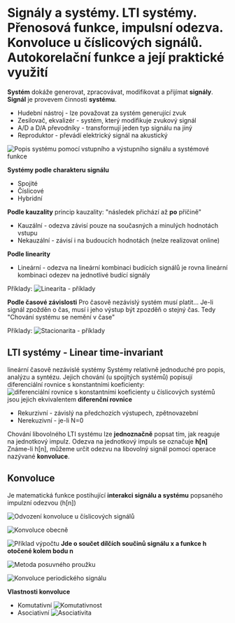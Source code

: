 # Signály a systémy. LTI systémy. Přenosová funkce, impulsní odezva. Konvoluce u číslicových signálů. Autokorelační funkce a její praktické využití

**Systém** dokáže generovat, zpracovávat, modifikovat a přijímat **signály**. **Signál** je provevem činnosti **systému**.
- Hudební nástroj - lze považovat za systém generující zvuk
- Zesilovač, ekvalizér - systém, který modifikuje zvukový signál
- A/D a D/A převodníky - transformují jeden typ signálu na jiný
- Reproduktor - převádí elektrický signál na akustický

![Popis systému pomocí vstupního a výstupního signálu a systémové funkce](https://user-images.githubusercontent.com/29363626/119379103-583b7880-bcbf-11eb-9836-c23eedc37614.png)

**Systémy podle charakteru signálu**
- Spojité
- Číslicové
- Hybridní

**Podle kauzality**
princip kauzality: "následek přichází až **po** příčině"
- Kauzální - odezva závisí pouze na současných a minulých hodnotách vstupu
- Nekauzální - závisí i na budoucích hodnotách (nelze realizovat online)

**Podle linearity**
- Lineární - odezva na lineární kombinaci budících signálů je rovna lineární kombinaci odezev na jednotlivé budící signály 

Příklady:
![Linearita - příklady](https://user-images.githubusercontent.com/29363626/119379611-fd565100-bcbf-11eb-9c7f-a62052a10826.png)

**Podle časové závislosti**
Pro časově nezávislý systém musí platit... Je-li signál zpožděn o čas, musí i jeho výstup být zpozděň o stejný čas. Tedy "Chování systému se nemění v čase"

Příklady:
![Stacionarita - příklady](https://user-images.githubusercontent.com/29363626/119379899-4f977200-bcc0-11eb-9ab6-dc071530a22b.png)

## LTI systémy - Linear time-invariant
lineární časově nezávislé systémy
Systémy relativně jednoduché pro popis, analýzu a syntézu. Jejich chování (u spojitých systémů) popisují diferenciální rovnice s konstantními koeficienty:
![diferenciální rovnice s konstantními koeficienty](https://user-images.githubusercontent.com/29363626/119380145-9f763900-bcc0-11eb-9648-14ca8ca41a8e.png)
u číslicových systémů jsou jejich ekvivalentem **diferenční rovnice**

- Rekurzivní - závislý na předchozích výstupech, zpětnovazební
- Nerekuzivní - je-li N=0

Chování libovolného LTI systému lze **jednoznačně** popsat tím, jak reaguje na jednotkový impulz.
Odezva na jednotkový impuls se označuje **h[n]**
Známe-li h[n], můžeme určit odezvu na libovolný signál pomocí operace nazývané **konvoluce**.

## Konvoluce
Je matematická funkce postihující **interakci signálu a systému** popsaného impulzní odezvou (h[n])

![Odvození konvoluce u číslicových signálů](https://user-images.githubusercontent.com/29363626/119382013-c8e39480-bcc1-11eb-9e45-321c46334b0e.png)

![Konvoluce obecně](https://user-images.githubusercontent.com/29363626/119382200-021c0480-bcc2-11eb-8ebc-946ab2e209e5.png)

![Příklad výpočtu](https://user-images.githubusercontent.com/29363626/119382379-3bed0b00-bcc2-11eb-86b9-4f400bc90346.png)
**Jde o součet dílčích součinů signálu x a funkce h otočené kolem bodu n**

![Metoda posuvného proužku](https://user-images.githubusercontent.com/29363626/119382734-bcac0700-bcc2-11eb-8df5-4dc5ab1e8f4f.png)

![Konvoluce periodického signálu](https://user-images.githubusercontent.com/29363626/119382784-ce8daa00-bcc2-11eb-93a6-3525070ee653.png)

**Vlastnosti konvoluce**
- Komutativní
![Komutativnost](https://user-images.githubusercontent.com/29363626/119383351-81f69e80-bcc3-11eb-8519-b31da50bc8e4.png)
- Asociativní
![Asociativita](https://user-images.githubusercontent.com/29363626/119383395-8e7af700-bcc3-11eb-86b2-f5c492d66e5c.png)



